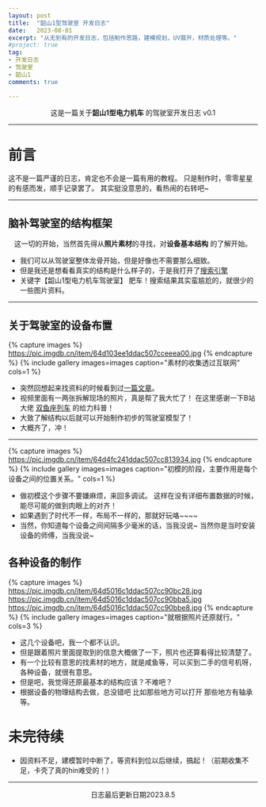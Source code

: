 ```yaml
---
layout: post
title:  "韶山1型驾驶室 开发日志"
date:   2023-08-01
excerpt: "从无到有的开发日志，包括制作思路，建模规划，UV展开，材质处理等。"
#project: true
tag:
- 开发日志 
- 驾驶室
- 韶山1
comments: true

--- 
```

    
<center>这是一篇关于<b>韶山1型电力机车</b> 的驾驶室开发日志 v0.1</center>
     


---

# 前言 

这不是一篇严谨的日志，肯定也不会是一篇有用的教程。
只是制作时，零零星星的有感而发，顺手记录罢了。
其实挺没意思的，看热闹的右转吧~

---

## 脑补驾驶室的结构框架

<center>这一切的开始，当然首先得从<b>照片素材</b>的寻找，对<b>设备基本结构</b> 的了解开始。</center>

* 我们可以从驾驶室整体龙骨开始，但是好像也不需要那么细致。
* 但是我还是想看看真实的结构是什么样子的，于是我打开了[搜索引擎](https://www.google.com/)
* 关键字【韶山1型电力机车驾驶室】 肥车！搜索结果其实蛮尴尬的，就很少的一些图片资料。

---

## 关于驾驶室的设备布置

{% capture images %}
	https://pic.imgdb.cn/item/64d103ee1ddac507cceeea00.jpg
{% endcapture %}
{% include gallery images=images caption="素材的收集透过互联网" cols=1 %}

* 突然回想起来找资料的时候看到过[一篇文章](https://www.bilibili.com/video/BV1Yf4y1V76o)。
* 视频里面有一两张拆解现场的照片，真是帮了我大忙了！  在这里感谢一下B站大佬 [双鱼座列车](https://space.bilibili.com/1264921406) 的给力科普！
* 大致了解结构以后就可以开始制作初步的驾驶室模型了！
* 大概齐了，冲！

---

{% capture images %}
	https://pic.imgdb.cn/item/64d4fc241ddac507cc813934.jpg
{% endcapture %}
{% include gallery images=images caption="初模的阶段，主要作用是每个设备之间的位置关系。" cols=1 %}

* 做初模这个步骤不要嫌麻烦，来回多调试。 这样在没有详细布置数据的时候，能尽可能的做到肉眼上的对齐！
* 如果遇到了时代不一样，布局不一样的，那就好玩咯~~~~
* 当然，你知道每个设备之间间隔多少毫米的话，当我没说~  当然你是当时安装设备的师傅，当我没说~   

## 各种设备的制作

{% capture images %}
	https://pic.imgdb.cn/item/64d5016c1ddac507cc90bc28.jpg
	https://pic.imgdb.cn/item/64d5016c1ddac507cc90bba5.jpg
	https://pic.imgdb.cn/item/64d5016c1ddac507cc90bbe8.jpg
{% endcapture %}
{% include gallery images=images caption="就根据照片还原就行。" cols=3 %}

* 这几个设备吧，我一个都不认识。
* 但是跟着照片里面提取到的信息大概做了一下，照片也还算看得比较清楚了。
* 有一个比较有意思的找素材的地方，就是咸鱼等，可以买到二手的信号机呀，各种设备，就很有意思。
* 但是吧，我觉得还原最基本的结构应该？不难吧？
* 根据设备的物理结构去做，总没错吧  比如那些地方可以打开 那些地方有轴承等。

# 未完待续
* 因资料不足，建模暂时中断了，等资料到位以后继续，搞起！（前期收集不足，卡壳了真的hin难受的！）

---

<center>日志最后更新日期2023.8.5</center>